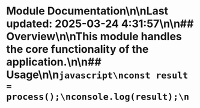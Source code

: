 # Module Documentation\n\nLast updated: 2025-03-24 4:31:57\n\n## Overview\n\nThis module handles the core functionality of the application.\n\n## Usage\n\n```javascript\nconst result = process();\nconsole.log(result);\n```
